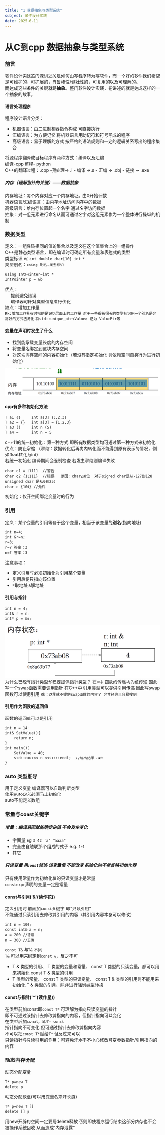 ```yaml
---
title: "1 数据抽象与类型系统"
subject: 软件设计实践
date: 2025-6-11
---
```

# 从C到cpp 数据抽象与类型系统
### 前言
软件设计实践这门课讲述的是如何由写程序转为写软件，而一个好的软件我们希望是可维护的，可扩展的，有鲁棒性/健壮性的，可复用的以及可理解的。  
而达成这些条件的关键就是**抽象**。整门软件设计实践，在讲述的就是达成这样的一个抽象的故事。  
#### 语言处理程序 
程序设计语言分类：
- 机器语言：由二进制机器指令构成 可直接执行  
- 汇编语言：为方便记忆 将机器语言用助记符和符号写成的程序  
- 高级语言：易于理解的方式 按严格的语法规则和一定的逻辑关系写出的程序集合  

将源程序翻译成目标程序有两种方式：编译以及汇编  
编译-cpp 解释- python  
C++的翻译过程：.cpp -预处理-> .i - 编译 ->.s - 汇编 -> .obj - 链接 -> .exe  
##### 内存（理解指针的关键）——数据抽象  
内存地址：每个内存对应一个内存地址。由0开始计数  
机器语言/汇编语言：由内存地址访问内存中的数据  
高级语言：给内存位置起一个名字 通过名字访问数据  
抽象：对一组元素进行命名从而可通过名字对这组元素作为一个整体进行操纵的机制  
### 数据类型
定义：一组性质相同的值的集合以及定义在这个值集合上的一组操作  
C++是静态类型语言，即在编译时可确定所有变量和表达式的类型  
类型标识 eg.`int double char[10] int *`  
类型别名：`using 别名=类型标识`  
```
using IntPointer=int *  
IntPointer p = &b  
```  
优点：  
&emsp; 提前避免错误  
&emsp; 编译器可针对类型信息进行优化  
缺点：增加工作量  
`Rk:增加工作量有时指的是记忆层面上的工作量 对于一些很长很长的类型标识用一个别名是非常好的方式去简化`
`将std::unique_ptr<Value> 记为 ValuePtr等`
#### 变量在声明时发生了什么
- 找到能承载变量长度的内存空间  
- 将变量名绑定到这块内存空间  
- 对这块内存空间的内容初始化（若没有指定初始化 则依赖空间自身行为进行初始化）  


![示例](截屏/0.png)  
#### cpp有多种初始化方法 
```
T a1 {}     int a[3] {1,2,3}
T a2 = {}   int a[3] = {1,2,3}
T a3 ()     int n (5)
T a4 =      int n = 5
```
c++11的统一初始化：第一种方式 即所有数据类型均可通过第一种方式来初始化  
优点：防止窄缩 （窄缩：数据转化后再向内转化而不能得到原有表示的情况，例如float转化为int）  
若统一初始化 编译期间会强制检查 若发生窄缩则编译失败  
```
char c1 = 11111  //警告
char c2 {11111}  //错误   原因：char占8位  对于signed char是从-127到128  unsigned char 是从0到255
char c {100} //允许
```
初始化：仅开空间绑定变量时的行为  
### 引用
定义：某个变量的引用等价于这个变量，相当于该变量的**别名**(指向地址)  
```
int n=4;
int &r=n;
r=3;
r=? 答案：3
n=? 答案：3
```
注意事项：  
- 定义引用时必须初始化为引用某个变量  
- 引用后便只指向该位置   
- `*`取地址 `&`解地址  


#### 引用与指针
```
int n = 4;
int& r = n;
int* p = &n;
```
![内存状态](截屏/1.png)
为什么已经有指针类型却还要提供指针类型？
在c中 函数的传递均为值传递 因此写一个swap函数需要调用指针
在C++中 引用类型可以提供引用传递 因此写swap函数可以使用引用
`Rk：这里就不提供swap函数的内容了 非常经典且容易搜到`
#### 引用作为函数的返回值
函数的返回值可以是引用
```
int n = 14;
int& SetValue(){
    return n;
}
int main(){
    SetValue = 40;
    std::cout<< n <<std::endl;  //输出结果：40
}
```
### auto 类型推导
用于定义变量 编译器可以自动判断类型  
使用auto定义必须马上初始化  
auto不能定义数组  
### 常量与const关键字
##### 常量：编译期间就能确定的值 不会发生变化  
- 字面量 eg `3 42 'a' "aaaa"`   
- 完全由自勉联那个组成的式子 e.g. `1+1`
- 其它


##### 只读变量 用`const`修饰 该变量值 不能改变 初始化时不能省略初始化器  
只有使用常量作为初始化值的只读变量才是常量  
`constexpr`声明的变量一定是常量  
#### const与引用('&'(读作花))
定义引用时 前面加`const`关键字 即“只读引用”  
不能通过只读引用去修改其引用的内容（其引用内容本身可以修改） 
```
int n = 100;
const int& a = n;
a = 200 //错误
n = 300 //正确
```
`const T&` 与`T&` 不同  
`T&` 可以用来绑定到`const &`，反之不可  
- T & 类型的引用、 T 类型的变量和常量、 const T 类型的只读变量，都可以用来初始化 const T & 类型的引用
- T 类型的常量、 const T 类型的只读变量、 const T & 类型的引用则不能用来初始化 T & 类型的引用，除非进行强制类型转换
#### const与指针('*'(读作星))
在类型前加const即`const T*` 可理解为指向只读变量的指针  
即不可通过该指针去修改其指向的内容，但指针指向可以变化  
在类型后加const，即`T* const`  
指针指向不可变化 但可通过指针去修改其指向内容  
不可以把`const T*`赋给`T*` 但反过来可以  
只读指针与只读引用的作用：可避免汗水不不小心修改可变参数指针/引用指向的内容  
### 动态内存分配  
动态分配变量  
```
T* p=new T  
delete p  
```
动态分配数组(可以用变量名来开长度)  
```
T* p=new T []  
delete [] p  
```
用new开辟的空间一定要用delete释放  否则即使程序运行结束这部分内存也不会被操作系统回收 从而造成"内存泄露"